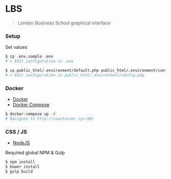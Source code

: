 # LBS
> London Business School graphical interface

### Setup

Set values
```bash
$ cp .env.sample .env
# > Edit configuration in .env

$ cp public_html/.environment/default.php public_html/.environment/config.php
# > Edit configuration in public_html/.environment/config.php
```

### Docker

* [Docker](http://docs.docker.com/linux/started/)
* [Docker Compose](https://docs.docker.com/compose/install/)

```bash
$ docker-compose up -d
# Navigate to http://<container ip>:80/
```

### CSS / JS

* [NodeJS](https://nodejs.org/en/docs/)

Required global NPM & Gulp

```bash
$ npm install
$ bower install
$ gulp build
```
